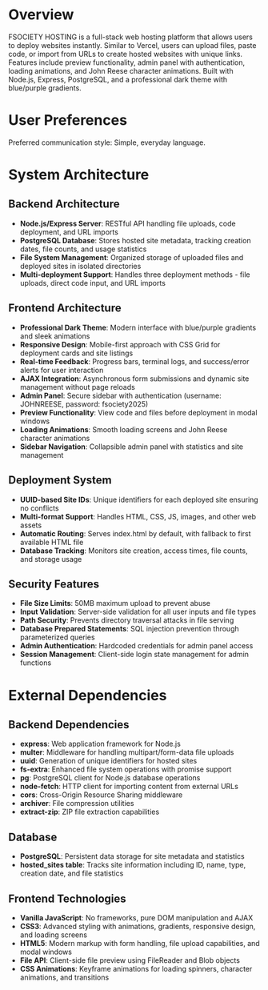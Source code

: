 # Overview

FSOCIETY HOSTING is a full-stack web hosting platform that allows users to deploy websites instantly. Similar to Vercel, users can upload files, paste code, or import from URLs to create hosted websites with unique links. Features include preview functionality, admin panel with authentication, loading animations, and John Reese character animations. Built with Node.js, Express, PostgreSQL, and a professional dark theme with blue/purple gradients.

# User Preferences

Preferred communication style: Simple, everyday language.

# System Architecture

## Backend Architecture
- **Node.js/Express Server**: RESTful API handling file uploads, code deployment, and URL imports
- **PostgreSQL Database**: Stores hosted site metadata, tracking creation dates, file counts, and usage statistics
- **File System Management**: Organized storage of uploaded files and deployed sites in isolated directories
- **Multi-deployment Support**: Handles three deployment methods - file uploads, direct code input, and URL imports

## Frontend Architecture
- **Professional Dark Theme**: Modern interface with blue/purple gradients and sleek animations
- **Responsive Design**: Mobile-first approach with CSS Grid for deployment cards and site listings
- **Real-time Feedback**: Progress bars, terminal logs, and success/error alerts for user interaction
- **AJAX Integration**: Asynchronous form submissions and dynamic site management without page reloads
- **Admin Panel**: Secure sidebar with authentication (username: JOHNREESE, password: fsociety2025)
- **Preview Functionality**: View code and files before deployment in modal windows
- **Loading Animations**: Smooth loading screens and John Reese character animations
- **Sidebar Navigation**: Collapsible admin panel with statistics and site management

## Deployment System
- **UUID-based Site IDs**: Unique identifiers for each deployed site ensuring no conflicts
- **Multi-format Support**: Handles HTML, CSS, JS, images, and other web assets
- **Automatic Routing**: Serves index.html by default, with fallback to first available HTML file
- **Database Tracking**: Monitors site creation, access times, file counts, and storage usage

## Security Features
- **File Size Limits**: 50MB maximum upload to prevent abuse
- **Input Validation**: Server-side validation for all user inputs and file types
- **Path Security**: Prevents directory traversal attacks in file serving
- **Database Prepared Statements**: SQL injection prevention through parameterized queries
- **Admin Authentication**: Hardcoded credentials for admin panel access
- **Session Management**: Client-side login state management for admin functions

# External Dependencies

## Backend Dependencies
- **express**: Web application framework for Node.js
- **multer**: Middleware for handling multipart/form-data file uploads
- **uuid**: Generation of unique identifiers for hosted sites
- **fs-extra**: Enhanced file system operations with promise support
- **pg**: PostgreSQL client for Node.js database operations
- **node-fetch**: HTTP client for importing content from external URLs
- **cors**: Cross-Origin Resource Sharing middleware
- **archiver**: File compression utilities
- **extract-zip**: ZIP file extraction capabilities

## Database
- **PostgreSQL**: Persistent data storage for site metadata and statistics
- **hosted_sites table**: Tracks site information including ID, name, type, creation date, and file statistics

## Frontend Technologies
- **Vanilla JavaScript**: No frameworks, pure DOM manipulation and AJAX
- **CSS3**: Advanced styling with animations, gradients, responsive design, and loading screens
- **HTML5**: Modern markup with form handling, file upload capabilities, and modal windows
- **File API**: Client-side file preview using FileReader and Blob objects
- **CSS Animations**: Keyframe animations for loading spinners, character animations, and transitions